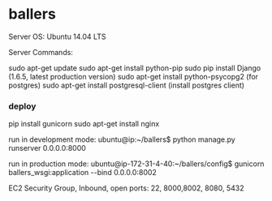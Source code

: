 ballers
=======

Server OS: Ubuntu 14.04 LTS

Server Commands:

sudo apt-get update 
sudo apt-get install python-pip 
sudo pip install Django  (1.6.5, latest production version) 
sudo apt-get install python-psycopg2 (for postgres)
sudo apt-get install postgresql-client (install postgres client)
### deploy ###
pip install gunicorn
sudo apt-get install nginx

run in development mode:
ubuntu@ip:~/ballers$ python manage.py runserver 0.0.0.0:8000

run in production mode:
ubuntu@ip-172-31-4-40:~/ballers/config$ gunicorn ballers_wsgi:application --bind 0.0.0.0:8002

EC2 Security Group, Inbound, open ports:
22, 8000,8002, 8080, 5432
